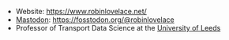 - Website: https://www.robinlovelace.net/
- <a rel="me" href="https://fosstodon.org/@robinlovelace">Mastodon</a>: https://fosstodon.org/@robinlovelace
- Professor of Transport Data Science at the [University of Leeds](https://environment.leeds.ac.uk/transport/staff/953/dr-robin-lovelace)
